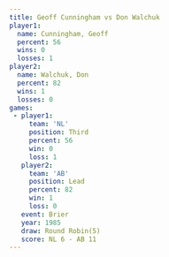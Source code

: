 ```yaml
---
title: Geoff Cunningham vs Don Walchuk
player1:                 
  name: Cunningham, Geoff
  percent: 56            
  wins: 0                
  losses: 1              
player2:                 
  name: Walchuk, Don     
  percent: 82            
  wins: 1                
  losses: 0              
games:
 - player1:         
     team: 'NL'     
     position: Third
     percent: 56    
     win: 0         
     loss: 1        
   player2:        
     team: 'AB'    
     position: Lead
     percent: 82   
     win: 1        
     loss: 0       
   event: Brier        
   year: 1985          
   draw: Round Robin(5)
   score: NL 6 - AB 11 
---
```

